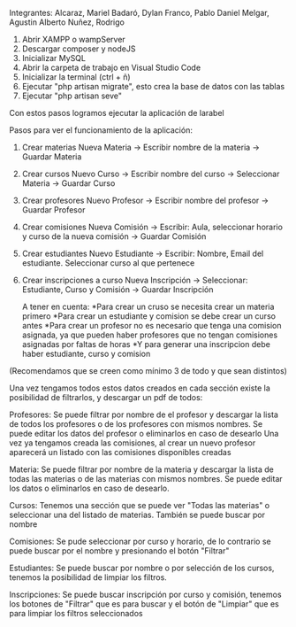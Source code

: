 Integrantes:
Alcaraz, Mariel 
Badaró, Dylan
Franco, Pablo Daniel
Melgar, Agustin Alberto
Nuñez, Rodrigo


1. Abrir XAMPP o wampServer
2. Descargar composer y nodeJS
3. Inicializar MySQL
4. Abrir la carpeta de trabajo en Visual Studio Code
5. Inicializar la terminal (ctrl + ñ)
6. Ejecutar "php artisan migrate", esto crea la base de datos con las tablas
7. Ejecutar "php artisan seve"

Con estos pasos logramos ejecutar la aplicación de larabel 

Pasos para ver el funcionamiento de la aplicación:
1.  Crear materias
    Nueva Materia -> Escribir nombre de la materia -> Guardar Materia

2.  Crear cursos
    Nuevo Curso -> Escribir nombre del curso -> Seleccionar Materia -> Guardar Curso

3. Crear profesores
    Nuevo Profesor -> Escribir nombre del profesor -> Guardar Profesor

4. Crear comisiones
    Nueva Comisión -> Escribir: Aula, seleccionar horario y curso de la nueva comisión -> Guardar Comisión 

5. Crear estudiantes
    Nuevo Estudiante -> Escribir: Nombre, Email del estudiante. Seleccionar curso al que pertenece 

6. Crear inscripciones a curso
    Nueva Inscripción -> Seleccionar: Estudiante, Curso y Comisión -> Guardar Inscripción

   A tener en cuenta:
   *Para crear un cruso se necesita crear un materia primero
   *Para crear un estudiante y comision se debe crear un curso antes
   *Para crear un profesor no es necesario que tenga una comision asignada, ya que pueden haber profesores que no tengan comisiones asignadas por faltas de horas
   *Y para generar una inscripcion debe haber estudiante, curso y comision

(Recomendamos que se creen como mínimo 3 de todo y que sean distintos)


Una vez tengamos todos estos datos creados en cada sección existe la posibilidad de filtrarlos, y descargar un pdf de todos:

Profesores: 
Se puede filtrar por nombre de el profesor y descargar la lista de todos los profesores o de los profesores con mismos nombres.
Se puede editar los datos del profesor o eliminarlos en caso de desearlo
Una vez ya tengamos creada las comisiones, al crear un nuevo profesor aparecerá un listado con las comisiones disponibles creadas

Materia:
Se puede filtrar por nombre de la materia y descargar la lista de todas las materias o de las materias con mismos nombres.
Se puede editar los datos o eliminarlos en caso de desearlo.

Cursos:
Tenemos una sección que se puede ver "Todas las materias" o seleccionar una del listado de materias.
También se puede buscar por nombre

Comisiones: 
Se pude seleccionar por curso y horario, de lo contrario se puede buscar por el nombre y presionando el botón "Filtrar"

Estudiantes:
Se puede buscar por nombre o por selección de los cursos, tenemos la posibilidad de limpiar los filtros.

Inscripciones:
Se puede buscar inscripción por curso y comisión, tenemos los botones de "Filtrar" que es para buscar y el botón de "Limpiar" que es para limpiar los filtros seleccionados
